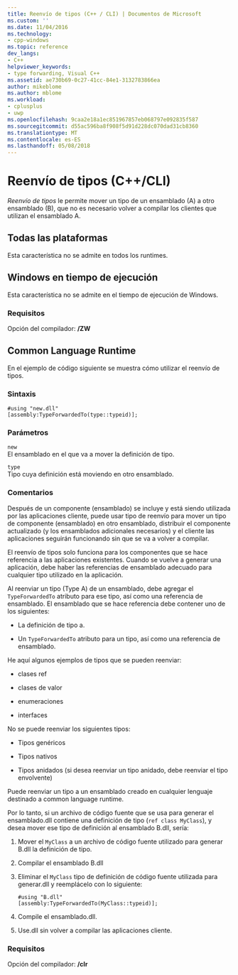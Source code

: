 ```yaml
---
title: Reenvío de tipos (C++ / CLI) | Documentos de Microsoft
ms.custom: ''
ms.date: 11/04/2016
ms.technology:
- cpp-windows
ms.topic: reference
dev_langs:
- C++
helpviewer_keywords:
- type forwarding, Visual C++
ms.assetid: ae730b69-0c27-41cc-84e1-3132783866ea
author: mikeblome
ms.author: mblome
ms.workload:
- cplusplus
- uwp
ms.openlocfilehash: 9caa2e18a1ec851967857eb068797e092835f587
ms.sourcegitcommit: d55ac596ba8f908f5d91d228dc070dad31cb8360
ms.translationtype: MT
ms.contentlocale: es-ES
ms.lasthandoff: 05/08/2018
---
```

# <a name="type-forwarding-ccli"></a>Reenvío de tipos (C++/CLI)
*Reenvío de tipos* le permite mover un tipo de un ensamblado (A) a otro ensamblado (B), que no es necesario volver a compilar los clientes que utilizan el ensamblado A.  
  
## <a name="all-platforms"></a>Todas las plataformas  
 Esta característica no se admite en todos los runtimes.  
  
## <a name="windows-runtime"></a>Windows en tiempo de ejecución  
 Esta característica no se admite en el tiempo de ejecución de Windows.  
  
### <a name="requirements"></a>Requisitos  
 Opción del compilador: **/ZW**  
  
## <a name="common-language-runtime"></a>Common Language Runtime  
 En el ejemplo de código siguiente se muestra cómo utilizar el reenvío de tipos.  
  
### <a name="syntax"></a>Sintaxis  
  
```  
#using "new.dll"  
[assembly:TypeForwardedTo(type::typeid)];  
```  
  
### <a name="parameters"></a>Parámetros  
 `new`  
 El ensamblado en el que va a mover la definición de tipo.  
  
 `type`  
 Tipo cuya definición está moviendo en otro ensamblado.  
  
### <a name="remarks"></a>Comentarios  
 Después de un componente (ensamblado) se incluye y está siendo utilizada por las aplicaciones cliente, puede usar tipo de reenvío para mover un tipo de componente (ensamblado) en otro ensamblado, distribuir el componente actualizado (y los ensamblados adicionales necesarios) y el cliente las aplicaciones seguirán funcionando sin que se va a volver a compilar.  
  
 El reenvío de tipos solo funciona para los componentes que se hace referencia a las aplicaciones existentes. Cuando se vuelve a generar una aplicación, debe haber las referencias de ensamblado adecuado para cualquier tipo utilizado en la aplicación.  
  
 Al reenviar un tipo (Type A) de un ensamblado, debe agregar el `TypeForwardedTo` atributo para ese tipo, así como una referencia de ensamblado. El ensamblado que se hace referencia debe contener uno de los siguientes:  
  
-   La definición de tipo a.  
  
-   Un `TypeForwardedTo` atributo para un tipo, así como una referencia de ensamblado.  
  
 He aquí algunos ejemplos de tipos que se pueden reenviar:  
  
-   clases ref  
  
-   clases de valor  
  
-   enumeraciones  
  
-   interfaces  
  
 No se puede reenviar los siguientes tipos:  
  
-   Tipos genéricos  
  
-   Tipos nativos  
  
-   Tipos anidados (si desea reenviar un tipo anidado, debe reenviar el tipo envolvente)  
  
 Puede reenviar un tipo a un ensamblado creado en cualquier lenguaje destinado a common language runtime.  
  
 Por lo tanto, si un archivo de código fuente que se usa para generar el ensamblado.dll contiene una definición de tipo (`ref class MyClass`), y desea mover ese tipo de definición al ensamblado B.dll, sería:  
  
1.  Mover el `MyClass` a un archivo de código fuente utilizado para generar B.dll la definición de tipo.  
  
2.  Compilar el ensamblado B.dll  
  
3.  Eliminar el `MyClass` tipo de definición de código fuente utilizada para generar.dll y reemplácelo con lo siguiente:  
  
    ```  
    #using "B.dll"  
    [assembly:TypeForwardedTo(MyClass::typeid)];  
    ```  
  
4.  Compile el ensamblado.dll.  
  
5.  Use.dll sin volver a compilar las aplicaciones cliente.  
  
### <a name="requirements"></a>Requisitos  
 Opción del compilador: **/clr**
